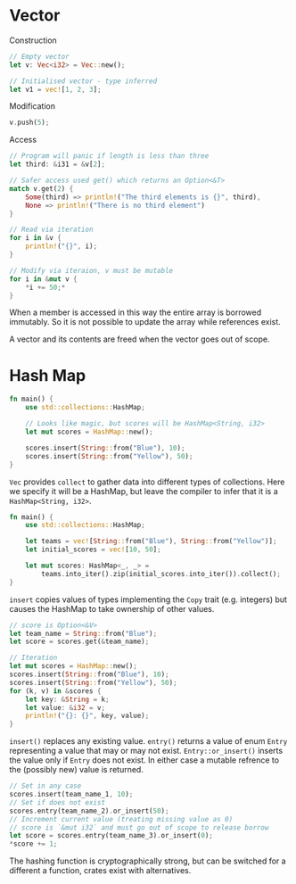 # Vector

Construction
```rust
// Empty vector
let v: Vec<i32> = Vec::new();

// Initialised vector - type inferred
let v1 = vec![1, 2, 3];
```

Modification
```rust
v.push(5);
```

Access
```rust
// Program will panic if length is less than three
let third: &i31 = &v[2];

// Safer access used get() which returns an Option<&T>
match v.get(2) {
	Some(third) => println!("The third elements is {}", third),
	None => println!("There is no third element")
}

// Read via iteration
for i in &v {
	println!("{}", i);
}

// Modify via iteraion, v must be mutable
for i in &mut v {
	*i += 50;*
}
```

When a member is accessed in this way the entire array is borrowed immutably. So it is not possible to update the array while references exist.

A vector and its contents are freed when the vector goes out of scope.



# Hash Map

```rust
fn main() {
    use std::collections::HashMap;

	// Looks like magic, but scores will be HashMap<String, i32>
    let mut scores = HashMap::new();

    scores.insert(String::from("Blue"), 10);
    scores.insert(String::from("Yellow"), 50);
}
```

`Vec` provides `collect` to gather data into different types of collections. Here we specify it will be a HashMap, but leave the compiler to infer that it is a `HashMap<String, i32>`.
```rust
fn main() {
    use std::collections::HashMap;

    let teams = vec![String::from("Blue"), String::from("Yellow")];
    let initial_scores = vec![10, 50];

    let mut scores: HashMap<_, _> =
        teams.into_iter().zip(initial_scores.into_iter()).collect();
}
```

`insert` copies values of types implementing the `Copy` trait (e.g. integers) but causes the HashMap to take ownership of other values.

```rust
// score is Option<&V>
let team_name = String::from("Blue");
let score = scores.get(&team_name);

// Iteration
let mut scores = HashMap::new();
scores.insert(String::from("Blue"), 10);
scores.insert(String::from("Yellow"), 50);
for (k, v) in &scores {
	let key: &String = k;
	let value: &i32 = v;
	println!("{}: {}", key, value);
}
```

`insert()` replaces any existing value. `entry()` returns a value of enum `Entry` representing a value that may or may not exist. `Entry::or_insert()` inserts the value only if `Entry` does not exist. In either case a mutable refrence to the (possibly new) value is returned.
```rust
// Set in any case
scores.insert(team_name_1, 10);
// Set if does not exist
scores.entry(team_name_2).or_insert(50);
// Increment current value (treating missing value as 0)
// score is `&mut i32` and must go out of scope to release borrow
let score = scores.entry(team_name_3).or_insert(0);
*score += 1;
```

The hashing function is cryptographically strong, but can be switched for a different a function, crates exist with alternatives.